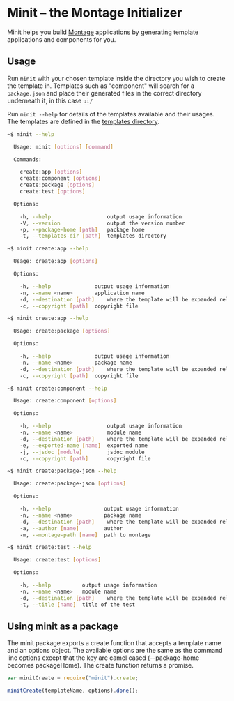 Minit – the Montage Initializer
===============================

Minit helps you build [Montage](http://montagejs.org/) applications by generating template applications and components for you.

Usage
-----

Run `minit` with your chosen template inside the directory you wish to create the template in. Templates such as "component" will search for a `package.json` and place their generated files in the correct directory underneath it, in this case `ui/`

Run `minit --help` for details of the templates available and their usages. The templates are defined in the [templates directory](https://github.com/montagejs/minit/tree/master/templates).

```bash
~$ minit --help

  Usage: minit [options] [command]

  Commands:

    create:app [options]
    create:component [options]
    create:package [options]
    create:test [options]

  Options:

    -h, --help                  output usage information
    -V, --version               output the version number
    -p, --package-home [path]   package home
    -t, --templates-dir [path]  templates directory
```

```bash
~$ minit create:app --help

  Usage: create:app [options]

  Options:

    -h, --help              output usage information
    -n, --name <name>       application name
    -d, --destination [path]    where the template will be expanded relative to the package-home
    -c, --copyright [path]  copyright file
```

```bash
~$ minit create:app --help

  Usage: create:package [options]

  Options:

    -h, --help              output usage information
    -n, --name <name>       package name
    -d, --destination [path]    where the template will be expanded relative to the package-home
    -c, --copyright [path]  copyright file
```

```bash
~$ minit create:component --help

  Usage: create:component [options]

  Options:

    -h, --help                  output usage information
    -n, --name <name>           module name
    -d, --destination [path]    where the template will be expanded relative to the package-home
    -e, --exported-name [name]  exported name
    -j, --jsdoc [module]        jsdoc module
    -c, --copyright [path]      copyright file
```

```bash
~$ minit create:package-json --help

  Usage: create:package-json [options]

  Options:

    -h, --help                 output usage information
    -n, --name <name>          package name
    -d, --destination [path]    where the template will be expanded relative to the package-home
    -a, --author [name]        author
    -m, --montage-path [name]  path to montage
```

```bash
~$ minit create:test --help

  Usage: create:test [options]

  Options:

    -h, --help          output usage information
    -n, --name <name>   module name
    -d, --destination [path]    where the template will be expanded relative to the package-home
    -t, --title [name]  title of the test
```

Using minit as a package
-----

The minit package exports a create function that accepts a template name and an options object. The available options
are the same as the command line options except that the key are camel cased (--package-home becomes packageHome).
The create function returns a promise.

```javascript
var minitCreate = require("minit").create;

minitCreate(templateName, options).done();

```

